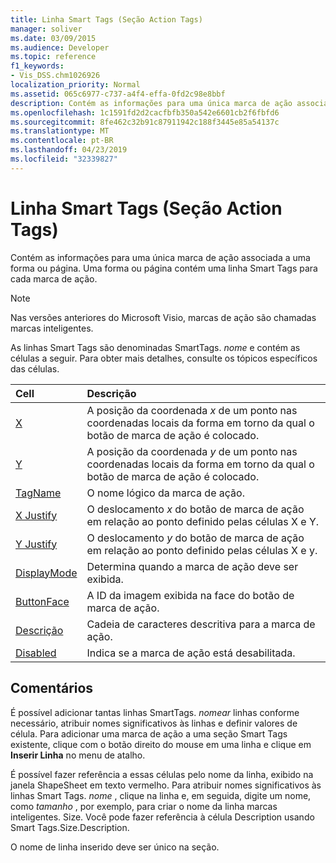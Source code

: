```yaml
---
title: Linha Smart Tags (Seção Action Tags)
manager: soliver
ms.date: 03/09/2015
ms.audience: Developer
ms.topic: reference
f1_keywords:
- Vis_DSS.chm1026926
localization_priority: Normal
ms.assetid: 065c6977-c737-a4f4-effa-0fd2c98e8bbf
description: Contém as informações para uma única marca de ação associada a uma forma ou página. Uma forma ou página contém uma linha Smart Tags para cada marca de ação.
ms.openlocfilehash: 1c1591fd2d2cacfbfb350a542e6601cb2f6fbfd6
ms.sourcegitcommit: 8fe462c32b91c87911942c188f3445e85a54137c
ms.translationtype: MT
ms.contentlocale: pt-BR
ms.lasthandoff: 04/23/2019
ms.locfileid: "32339827"
---
```

# <a name="smart-tags-row-action-tags-section"></a>Linha Smart Tags (Seção Action Tags)

Contém as informações para uma única marca de ação associada a uma forma ou página. Uma forma ou página contém uma linha Smart Tags para cada marca de ação.
  
> [!NOTE]
> Nas versões anteriores do Microsoft Visio, marcas de ação são chamadas marcas inteligentes. 
  
As linhas Smart Tags são denominadas SmartTags. *nome* e contém as células a seguir. Para obter mais detalhes, consulte os tópicos específicos das células. 
  
|**Cell**|**Descrição**|
|:-----|:-----|
|[X](x-cell-action-tags-section.md) <br/> |A posição da coordenada *x* de um ponto nas coordenadas locais da forma em torno da qual o botão de marca de ação é colocado.  <br/> |
|[Y](y-cell-action-tags-section.md) <br/> |A posição da coordenada *y* de um ponto nas coordenadas locais da forma em torno da qual o botão de marca de ação é colocado.  <br/> |
|[TagName](tagname-cell-action-tags-section.md) <br/> |O nome lógico da marca de ação.  <br/> |
|[X Justify](x-justify-cell-action-tags-section.md) <br/> |O deslocamento *x* do botão de marca de ação em relação ao ponto definido pelas células X e Y.  <br/> |
|[Y Justify](y-justify-cell-action-tags-section.md) <br/> |O deslocamento *y* do botão de marca de ação em relação ao ponto definido pelas células X e y.  <br/> |
|[DisplayMode](displaymode-cell-action-tags-section.md) <br/> |Determina quando a marca de ação deve ser exibida.  <br/> |
|[ButtonFace](buttonface-cell-action-tags-section.md) <br/> |A ID da imagem exibida na face do botão de marca de ação.  <br/> |
|[Descrição](description-cell-action-tags-section.md) <br/> |Cadeia de caracteres descritiva para a marca de ação.  <br/> |
|[Disabled](disabled-cell-action-tags-section.md) <br/> |Indica se a marca de ação está desabilitada.  <br/> |
   
## <a name="remarks"></a>Comentários

 É possível adicionar tantas linhas SmartTags.  *nomear* linhas conforme necessário, atribuir nomes significativos às linhas e definir valores de célula. Para adicionar uma marca de ação a uma seção Smart Tags existente, clique com o botão direito do mouse em uma linha e clique em **Inserir Linha** no menu de atalho. 
  
É possível fazer referência a essas células pelo nome da linha, exibido na janela ShapeSheet em texto vermelho. Para atribuir nomes significativos às linhas Smart Tags. *nome* , clique na linha e, em seguida, digite um nome, como *tamanho* , por exemplo, para criar o nome da linha marcas inteligentes. Size. Você pode fazer referência à célula Description usando Smart Tags.Size.Description. 
  
O nome de linha inserido deve ser único na seção.
  

